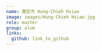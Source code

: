 ```yaml
---
name: 蕭宏杰 Hung-Chieh Hsiao 
image: images/Hung-Chieh Hsiao.jpg 
role: master
group: alum
links:
  github: link_to_github 
---
```

